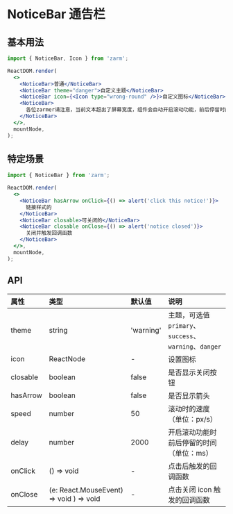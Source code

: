 # NoticeBar 通告栏

## 基本用法

```jsx
import { NoticeBar, Icon } from 'zarm';

ReactDOM.render(
  <>
    <NoticeBar>普通</NoticeBar>
    <NoticeBar theme="danger">自定义主题</NoticeBar>
    <NoticeBar icon={<Icon type="wrong-round" />}>自定义图标</NoticeBar>
    <NoticeBar>
      各位zarmer请注意，当前文本超出了屏幕宽度，组件会自动开启滚动功能，前后停留时间和滚动速度可以自定义设置，更多用法请参见使用文档。
    </NoticeBar>
  </>,
  mountNode,
);
```

## 特定场景

```jsx
import { NoticeBar } from 'zarm';

ReactDOM.render(
  <>
    <NoticeBar hasArrow onClick={() => alert('click this notice!')}>
      链接样式的
    </NoticeBar>
    <NoticeBar closable>可关闭的</NoticeBar>
    <NoticeBar closable onClose={() => alert('notice closed')}>
      关闭并触发回调函数
    </NoticeBar>
  </>,
  mountNode,
);
```

## API

| 属性     | 类型                                                 | 默认值    | 说明                                                   |
| :------- | :--------------------------------------------------- | :-------- | :----------------------------------------------------- |
| theme    | string                                               | 'warning' | 主题，可选值 `primary`、`success`、`warning`、`danger` |
| icon     | ReactNode                                            | -         | 设置图标                                               |
| closable | boolean                                              | false     | 是否显示关闭按钮                                       |
| hasArrow | boolean                                              | false     | 是否显示箭头                                           |
| speed    | number                                               | 50        | 滚动时的速度（单位：px/s）                             |
| delay    | number                                               | 2000      | 开启滚动功能时前后停留的时间（单位：ms）               |
| onClick  | () => void                                           | -         | 点击后触发的回调函数                                   |
| onClose  | (e: React.MouseEvent<HTMLElement>) => void ) => void | -         | 点击关闭 icon 触发的回调函数                           |
